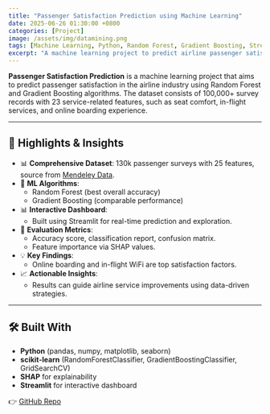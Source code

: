 ```yaml
---
title: "Passenger Satisfaction Prediction using Machine Learning"
date: 2025-06-26 01:30:00 +0800
categories: [Project]
image: /assets/img/datamining.png
tags: [Machine Learning, Python, Random Forest, Gradient Boosting, Streamlit]
excerpt: "A machine learning project to predict airline passenger satisfaction using Random Forest and Gradient Boosting models."
---
```


**Passenger Satisfaction Prediction** is a machine learning project that aims to predict passenger satisfaction in the airline industry using Random Forest and Gradient Boosting algorithms. The dataset consists of 100,000+ survey records with 23 service-related features, such as seat comfort, in-flight services, and online boarding experience.

---

## 🔎 Highlights & Insights

- 📊 **Comprehensive Dataset**: 130k passenger surveys with 25 features, source from [Mendeley Data](https://data.mendeley.com/datasets/8ppmphw235/1).
- 🧠 **ML Algorithms**:
  - Random Forest (best overall accuracy)
  - Gradient Boosting (comparable performance)
- 📊 **Interactive Dashboard**:
  - Built using Streamlit for real-time prediction and exploration.
- 🧪 **Evaluation Metrics**:
  - Accuracy score, classification report, confusion matrix.
  - Feature importance via SHAP values.
- 💡 **Key Findings**:
  - Online boarding and in-flight WiFi are top satisfaction factors.
- 📈 **Actionable Insights**:
  - Results can guide airline service improvements using data-driven strategies.

---

## 🛠️ Built With

- **Python** (pandas, numpy, matplotlib, seaborn)
- **scikit-learn** (RandomForestClassifier, GradientBoostingClassifier, GridSearchCV)
- **SHAP** for explainability
- **Streamlit** for interactive dashboard

👉 [GitHub Repo](https://github.com/Chndrajunardi/Dashboard-Data-Mining-Kelompok-8) 
